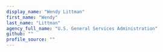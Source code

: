 ```yaml
---
display_name: "Wendy Littman"
first_name: "Wendy"
last_name: "Littman"
agency_full_name: "U.S. General Services Administration"
github: ""
profile_source: ""
---
```

